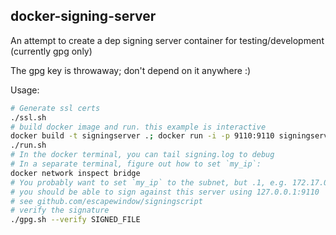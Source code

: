 docker-signing-server
---------------------

An attempt to create a dep signing server container for testing/development (currently gpg only)

The gpg key is throwaway; don't depend on it anywhere :)

Usage:

```bash
# Generate ssl certs
./ssl.sh
# build docker image and run. this example is interactive
docker build -t signingserver .; docker run -i -p 9110:9110 signingserver bash -il
./run.sh
# In the docker terminal, you can tail signing.log to debug
# In a separate terminal, figure out how to set `my_ip`:
docker network inspect bridge
# You probably want to set `my_ip` to the subnet, but .1, e.g. 172.17.0.1
# you should be able to sign against this server using 127.0.0.1:9110
# see github.com/escapewindow/signingscript
# verify the signature
./gpg.sh --verify SIGNED_FILE
